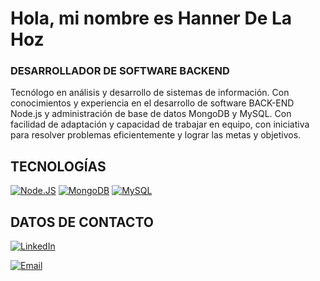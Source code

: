 # Hola, mi nombre es Hanner De La Hoz
### DESARROLLADOR DE SOFTWARE BACKEND

Tecnólogo en análisis y desarrollo de sistemas de información. Con conocimientos y experiencia en el desarrollo de software BACK-END Node.js y administración de base de datos MongoDB y MySQL. Con facilidad de adaptación y capacidad de trabajar en equipo, con iniciativa para resolver problemas eficientemente y lograr las metas y objetivos.

## TECNOLOGÍAS
[![Node.JS](https://img.shields.io/badge/Node.JS-339933?style=for-the-badge&logo=node.js&logoColor=white&labelColor=101010)]()
[![MongoDB](https://img.shields.io/badge/MongoDB-47A248?style=for-the-badge&logo=mongodb&logoColor=white&labelColor=101010)]()
[![MySQL](https://img.shields.io/badge/MySQL-4479A1?style=for-the-badge&logo=mysql&logoColor=white&labelColor=101010)]()

## DATOS DE CONTACTO
[![LinkedIn](https://img.shields.io/badge/LinkedIn-Hanner_De_La_Hoz-0077B5?style=for-the-badge&logo=linkedin&logoColor=white&labelColor=101010)](https://www.linkedin.com/in/hannerdlh)

[![Email](https://img.shields.io/badge/hanerdelahoz900@hotmail.com-D14836?style=for-the-badge&logo=gmail&logoColor=white&labelColor=101010)](mailto:hanerdelahoz900@hotmail.com)
